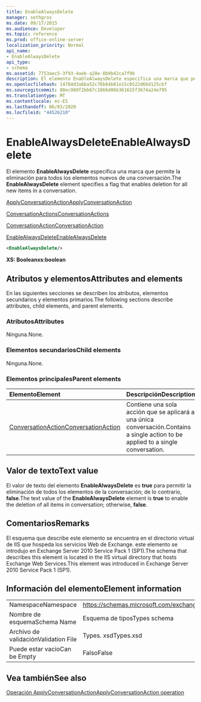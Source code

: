 ```yaml
---
title: EnableAlwaysDelete
manager: sethgros
ms.date: 09/17/2015
ms.audience: Developer
ms.topic: reference
ms.prod: office-online-server
localization_priority: Normal
api_name:
- EnableAlwaysDelete
api_type:
- schema
ms.assetid: 7753aec5-3f93-4aeb-a28e-8b9b42ca7f9b
description: El elemento EnableAlwaysDelete especifica una marca que permite la eliminación para todos los elementos nuevos de una conversación.
ms.openlocfilehash: 14784d3a6ba52c76b64b81e15c0522d66d125cbf
ms.sourcegitcommit: 88ec988f2bb67c1866d06b361615f3674a24e795
ms.translationtype: MT
ms.contentlocale: es-ES
ms.lasthandoff: 06/03/2020
ms.locfileid: "44526210"
---
```

# <a name="enablealwaysdelete"></a><span data-ttu-id="52d92-103">EnableAlwaysDelete</span><span class="sxs-lookup"><span data-stu-id="52d92-103">EnableAlwaysDelete</span></span>

<span data-ttu-id="52d92-104">El elemento **EnableAlwaysDelete** especifica una marca que permite la eliminación para todos los elementos nuevos de una conversación.</span><span class="sxs-lookup"><span data-stu-id="52d92-104">The **EnableAlwaysDelete** element specifies a flag that enables deletion for all new items in a conversation.</span></span> 
  
[<span data-ttu-id="52d92-105">ApplyConversationAction</span><span class="sxs-lookup"><span data-stu-id="52d92-105">ApplyConversationAction</span></span>](applyconversationaction.md)
  
[<span data-ttu-id="52d92-106">ConversationActions</span><span class="sxs-lookup"><span data-stu-id="52d92-106">ConversationActions</span></span>](conversationactions.md)
  
[<span data-ttu-id="52d92-107">ConversationAction</span><span class="sxs-lookup"><span data-stu-id="52d92-107">ConversationAction</span></span>](conversationaction.md)
  
[<span data-ttu-id="52d92-108">EnableAlwaysDelete</span><span class="sxs-lookup"><span data-stu-id="52d92-108">EnableAlwaysDelete</span></span>](enablealwaysdelete.md)
  
```XML
<EnableAlwaysDelete/>
```

 <span data-ttu-id="52d92-109">**XS: Boolean**</span><span class="sxs-lookup"><span data-stu-id="52d92-109">**xs:boolean**</span></span>
## <a name="attributes-and-elements"></a><span data-ttu-id="52d92-110">Atributos y elementos</span><span class="sxs-lookup"><span data-stu-id="52d92-110">Attributes and elements</span></span>

<span data-ttu-id="52d92-111">En las siguientes secciones se describen los atributos, elementos secundarios y elementos primarios.</span><span class="sxs-lookup"><span data-stu-id="52d92-111">The following sections describe attributes, child elements, and parent elements.</span></span>
  
### <a name="attributes"></a><span data-ttu-id="52d92-112">Atributos</span><span class="sxs-lookup"><span data-stu-id="52d92-112">Attributes</span></span>

<span data-ttu-id="52d92-113">Ninguna.</span><span class="sxs-lookup"><span data-stu-id="52d92-113">None.</span></span>
  
### <a name="child-elements"></a><span data-ttu-id="52d92-114">Elementos secundarios</span><span class="sxs-lookup"><span data-stu-id="52d92-114">Child elements</span></span>

<span data-ttu-id="52d92-115">Ninguna.</span><span class="sxs-lookup"><span data-stu-id="52d92-115">None.</span></span>
  
### <a name="parent-elements"></a><span data-ttu-id="52d92-116">Elementos principales</span><span class="sxs-lookup"><span data-stu-id="52d92-116">Parent elements</span></span>

|<span data-ttu-id="52d92-117">**Elemento**</span><span class="sxs-lookup"><span data-stu-id="52d92-117">**Element**</span></span>|<span data-ttu-id="52d92-118">**Descripción**</span><span class="sxs-lookup"><span data-stu-id="52d92-118">**Description**</span></span>|
|:-----|:-----|
|[<span data-ttu-id="52d92-119">ConversationAction</span><span class="sxs-lookup"><span data-stu-id="52d92-119">ConversationAction</span></span>](conversationaction.md) <br/> |<span data-ttu-id="52d92-120">Contiene una sola acción que se aplicará a una única conversación.</span><span class="sxs-lookup"><span data-stu-id="52d92-120">Contains a single action to be applied to a single conversation.</span></span>  <br/> |
   
## <a name="text-value"></a><span data-ttu-id="52d92-121">Valor de texto</span><span class="sxs-lookup"><span data-stu-id="52d92-121">Text value</span></span>

<span data-ttu-id="52d92-122">El valor de texto del elemento **EnableAlwaysDelete** es **true** para permitir la eliminación de todos los elementos de la conversación; de lo contrario, **false**.</span><span class="sxs-lookup"><span data-stu-id="52d92-122">The text value of the **EnableAlwaysDelete** element is **true** to enable the deletion of all items in conversation; otherwise, **false**.</span></span>
  
## <a name="remarks"></a><span data-ttu-id="52d92-123">Comentarios</span><span class="sxs-lookup"><span data-stu-id="52d92-123">Remarks</span></span>

<span data-ttu-id="52d92-124">El esquema que describe este elemento se encuentra en el directorio virtual de IIS que hospeda los servicios Web de Exchange. este elemento se introdujo en Exchange Server 2010 Service Pack 1 (SP1).</span><span class="sxs-lookup"><span data-stu-id="52d92-124">The schema that describes this element is located in the IIS virtual directory that hosts Exchange Web Services.This element was introduced in Exchange Server 2010 Service Pack 1 (SP1).</span></span>
  
## <a name="element-information"></a><span data-ttu-id="52d92-125">Información del elemento</span><span class="sxs-lookup"><span data-stu-id="52d92-125">Element information</span></span>

|||
|:-----|:-----|
|<span data-ttu-id="52d92-126">Namespace</span><span class="sxs-lookup"><span data-stu-id="52d92-126">Namespace</span></span>  <br/> |https://schemas.microsoft.com/exchange/services/2006/types  <br/> |
|<span data-ttu-id="52d92-127">Nombre de esquema</span><span class="sxs-lookup"><span data-stu-id="52d92-127">Schema Name</span></span>  <br/> |<span data-ttu-id="52d92-128">Esquema de tipos</span><span class="sxs-lookup"><span data-stu-id="52d92-128">Types schema</span></span>  <br/> |
|<span data-ttu-id="52d92-129">Archivo de validación</span><span class="sxs-lookup"><span data-stu-id="52d92-129">Validation File</span></span>  <br/> |<span data-ttu-id="52d92-130">Types. xsd</span><span class="sxs-lookup"><span data-stu-id="52d92-130">Types.xsd</span></span>  <br/> |
|<span data-ttu-id="52d92-131">Puede estar vacío</span><span class="sxs-lookup"><span data-stu-id="52d92-131">Can be Empty</span></span>  <br/> |<span data-ttu-id="52d92-132">Falso</span><span class="sxs-lookup"><span data-stu-id="52d92-132">False</span></span>  <br/> |
   
## <a name="see-also"></a><span data-ttu-id="52d92-133">Vea también</span><span class="sxs-lookup"><span data-stu-id="52d92-133">See also</span></span>



[<span data-ttu-id="52d92-134">Operación ApplyConversationAction</span><span class="sxs-lookup"><span data-stu-id="52d92-134">ApplyConversationAction operation</span></span>](applyconversationaction-operation.md)

